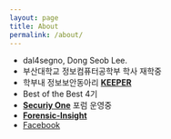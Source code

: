 ```yaml
---
layout: page
title: About
permalink: /about/
---
```


- dal4segno, Dong Seob Lee.
- 부산대학교 정보컴퓨터공학부 학사 재학중
- 학부내 정보보안동아리 [**KEEPER**](http://keeper.cse.pusan.ac.kr)
- Best of the Best 4기
- **[Securiy One](https://www.facebook.com/seoneforum)** 포럼 운영중
- [**Forensic-Insight**](http://forensicinsight.org/)
- [Facebook](https://www.facebook.com/dongseob.lee.52)


